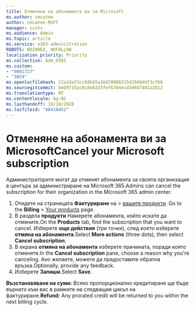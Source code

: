 ```yaml
---
title: Отменяне на абонамента ви за Microsoft
ms.author: cmcatee
author: cmcatee-MSFT
manager: scotv
ms.audience: Admin
ms.topic: article
ms.service: o365-administration
ROBOTS: NOINDEX, NOFOLLOW
localization_priority: Priority
ms.collection: Adm_O365
ms.custom:
- "9001727"
- "3824"
ms.openlocfilehash: 12a2daf3cc68b85a26d29088315d1046ddf3cfb6
ms.sourcegitcommit: beb9715ac0c8e8333fef6764ecd346b7401a2612
ms.translationtype: MT
ms.contentlocale: bg-BG
ms.lasthandoff: 10/10/2020
ms.locfileid: "48416452"
---
```

# <a name="cancel-your-microsoft-subscription"></a><span data-ttu-id="4b3c7-102">Отменяне на абонамента ви за Microsoft</span><span class="sxs-lookup"><span data-stu-id="4b3c7-102">Cancel your Microsoft subscription</span></span>

<span data-ttu-id="4b3c7-103">Администраторите могат да отменят абонамента за своята организация в центъра за администриране на Microsoft 365.</span><span class="sxs-lookup"><span data-stu-id="4b3c7-103">Admins can cancel the subscription for their organization in the Microsoft 365 admin center.</span></span>

1. <span data-ttu-id="4b3c7-104">Отидете на страницата **Фактуриране** на \> [вашите продукти](https://go.microsoft.com/fwlink/p/?linkid=842054) .</span><span class="sxs-lookup"><span data-stu-id="4b3c7-104">Go to the **Billing** \> [Your products](https://go.microsoft.com/fwlink/p/?linkid=842054) page.</span></span>
2. <span data-ttu-id="4b3c7-105">В раздела **продукти** Намерете абонамента, който искате да отмените.</span><span class="sxs-lookup"><span data-stu-id="4b3c7-105">On the **Products** tab, find the subscription that you want to cancel.</span></span> <span data-ttu-id="4b3c7-106">Изберете **още действия** (три точки), след което изберете **отмяна на абонамента**.</span><span class="sxs-lookup"><span data-stu-id="4b3c7-106">Select **More actions** (three dots), then select **Cancel subscription**.</span></span>
3. <span data-ttu-id="4b3c7-107">В екрана **отмяна на абонамента** изберете причината, поради която отменяте.</span><span class="sxs-lookup"><span data-stu-id="4b3c7-107">In the **Cancel subscription** pane, choose a reason why you're canceling.</span></span> <span data-ttu-id="4b3c7-108">Ако желаете, можете да предоставите обратна връзка.</span><span class="sxs-lookup"><span data-stu-id="4b3c7-108">Optionally, provide any feedback.</span></span>
4. <span data-ttu-id="4b3c7-109">Изберете **Запиши**.</span><span class="sxs-lookup"><span data-stu-id="4b3c7-109">Select **Save**.</span></span>

<span data-ttu-id="4b3c7-110">**Възстановяване на суми:** Всяко пропорционално кредитиране ще бъде върнато към вас в рамките на следващия цикъл на фактуриране.</span><span class="sxs-lookup"><span data-stu-id="4b3c7-110">**Refund:** Any prorated credit will be returned to you within the next billing cycle.</span></span>